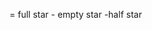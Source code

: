 <i class='bx bxs-star'></i> = full star
<i class='bx bx-star'></i> - empty star
<i class='bx bxs-star-half' ></i>-half star